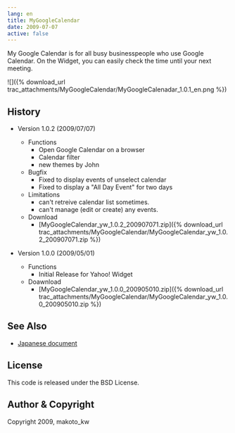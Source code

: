 ```yaml
---
lang: en
title: MyGoogleCalendar
date: 2009-07-07
active: false
---
```

My Google Calendar is for all busy businesspeople who use Google Calendar. On the Widget, you can easily check the time until your next meeting.

![]({% download_url trac_attachments/MyGoogleCalendar/MyGoogleCalenadar_1.0.1_en.png %})

## History

* Version 1.0.2 (2009/07/07)
  * Functions
    * Open Google Calendar on a browser
    * Calendar filter
    * new themes by John
  * Bugfix
    * Fixed to display events of unselect calendar
    * Fixed to display a "All Day Event" for two days
  * Limitations
    * can't retreive calendar list sometimes.
    * can't manage (edit or create) any events.
  * Download
    * [MyGoogleCalendar_yw_1.0.2_200907071.zip]({% download_url trac_attachments/MyGoogleCalendar/MyGoogleCalendar_yw_1.0.2_200907071.zip %})

* Version 1.0.0 (2009/05/01)
  * Functions
    * Initial Release for Yahoo! Widget
  * Doawnload
    *  [MyGoogleCalendar_yw_1.0.0_200905010.zip]({% download_url trac_attachments/MyGoogleCalendar/MyGoogleCalendar_yw_1.0.0_200905010.zip %})


## See Also

* [Japanese document](/ja/portfolio/yahoowidget/mygooglecalendar/)

## License

This code is released under the BSD License.

## Author & Copyright

Copyright 2009, makoto_kw 